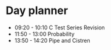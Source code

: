 

# Day planner

- 09:20 - 10:10 C Test Series Revision
- 11:50 - 13:00 Probability
- 13:50 - 14:20 Pipe and Cistren